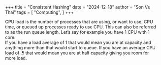 +++
title = "Consistent Hashing"
date = "2024-12-18"
author = "Son Vu Thai"
tags = [
    "Computing",
]
+++

CPU load is the number of processes that are using, or want to use, CPU time, or queued up processes ready to use CPU.  This can also be referred to as the run queue length.  Let’s say for example you have 1 CPU with 1 core.  
If you have a load average of 1 that would mean you are at capacity and anything more than that would start to queue.  If you have an average CPU load of .5 that would mean you are at half capacity giving you room for more load. 

